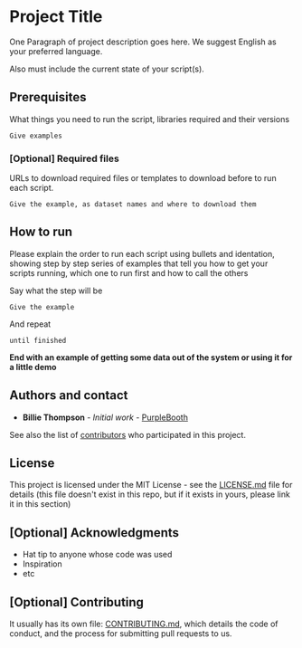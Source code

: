 # Project Title

One Paragraph of project description goes here. We suggest English as your preferred language.

Also must include the current state of your script(s).

## Prerequisites

What things you need to run the script, libraries required and their versions

```
Give examples
```

### [Optional] Required files

URLs to download required files or templates to download before to run each script.

```
Give the example, as dataset names and where to download them
```

## How to run

Please explain the order to run each script using bullets and identation, showing step by step series of examples that tell you how to get your scripts running, which one to run first and how to call the others

Say what the step will be

```
Give the example
```

And repeat

```
until finished
```

**End with an example of getting some data out of the system or using it for a little demo**

## Authors and contact

* **Billie Thompson** - *Initial work* - [PurpleBooth](https://github.com/PurpleBooth)

See also the list of [contributors](https://github.com/your/project/contributors) who participated in this project.

## License

This project is licensed under the MIT License - see the [LICENSE.md](LICENSE.md) file for details (this file doesn't exist in this repo, but if it exists in yours, please link it in this section)

## [Optional] Acknowledgments

* Hat tip to anyone whose code was used
* Inspiration
* etc

## [Optional] Contributing

It usually has its own file: [CONTRIBUTING.md](https://gist.github.com/PurpleBooth/b24679402957c63ec426), which details the code of conduct, and the process for submitting pull requests to us.
